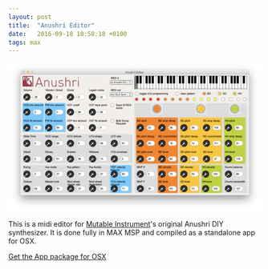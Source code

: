 ```yaml
---
layout: post
title:  "Anushri Editor"
date:   2016-09-18 10:58:18 +0100
tags: max
---
```

![Anushri Editor](/assets/anushri-editor.png)

This is a midi editor for [Mutable Instrument](https://mutable-instruments.net)'s original Anushri DIY synthesizer. It is done fully in MAX MSP and compiled as a standalone app for OSX.

[Get the App package for OSX](/assets/Anushri_Editor.app.zip)
